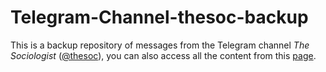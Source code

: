 # Telegram-Channel-thesoc-backup

This is a backup repository of messages from the Telegram channel _The Sociologist_ ([@thesoc](https://t.me/s/thesoc)), you can also access all the content from this [page](https://desociologue.github.io/Telegram-Channel-thesoc-backup/).
